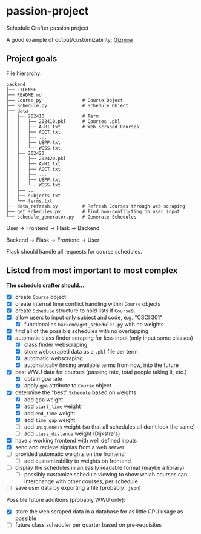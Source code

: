 # passion-project
Schedule Crafter passion project

A good example of output/customizability:
[Gizmoa](https://gizmoa.com/college-schedule-maker/)

## Project goals
File hierarchy:
```
backend
├── LICENSE
├── README.md
├── Course.py               # Course Object
├── Schedule.py             # Schedule Object
├── data
│   ├── 202410              # Term
│   │   ├── 202410.pkl      # Courses .pkl
│   │   ├── A-HI.txt        # Web Scraped Courses
│   │   ├── ACCT.txt
│   │   ├── ...
│   │   ├── UEPP.txt
│   │   └── WGSS.txt
│   ├── 202420
│   │   ├── 202420.pkl
│   │   ├── A-HI.txt
│   │   ├── ACCT.txt
│   │   ├── ...
│   │   ├── UEPP.txt
│   │   └── WGSS.txt
│   ├── ...
│   ├── subjects.txt
│   └── terms.txt
├── data_refresh.py         # Refresh Courses through web scraping
├── get_schedules.py        # Find non-conflicting on user input
└── schedule_generator.py   # Generate Schedules
```
User → Frontend → Flask → Backend

Backend → Flask → Frontend → User

Flask should handle all requests for course schedules.

## Listed from most important to most complex
**The schedule crafter should...**

- [x] create `Course` object
- [x] create internal time conflict handling within `Course` objects
- [x] create `Schedule` structure to hold lists if `Course`s.
- [x] allow users to input only subject and code, e.g. "CSCI 301"
    - [x] functional as `backend/get_schedules.py` with no weights
- [x] find all of the possible schedules with no overlapping
- [x] automatic class finder scraping for less input (only input some classes)
    - [x] class finder webscraping
    - [x] store webscraped data as a `.pkl` file per term
    - [x] automatic webscraping
    - [x] automatically finding available terms from now, into the future
- [x] past WWU data for courses (passing rate, total people taking it, etc.)
    - [x] obtain gpa rate
    - [x] apply `gpa` attribute to `Course` object
- [x] determine the "best" `Schedule` based on weights
    - [x] add gpa weight
    - [x] add `start_time` weight
    - [x] add `end_time` weight
    - [x] add `time_gap` weight
    - [ ] add `uniqueness` weight (so that all schedules all don't look the same)
    - [ ] add `class_distance` weight (Dijkstra's)
- [x] have a working frontend with well defined inputs
- [x] send and recieve signlas from a web server
- [ ] provided automatic weights on the frontend
    - [ ] add customizability to weights on frontend
- [ ] display the schedules in an easily readable format (maybe a library)
    - [ ] possibly customize schedule viewing to show which courses can interchange with other courses, per schedule
- [ ] save user data by exporting a file (probably `.json`)

Possible future additions (probably WWU only):
- [x] store the web scraped data in a database for as little CPU usage as possible
- [ ] future class scheduler per quarter based on pre-requisites
